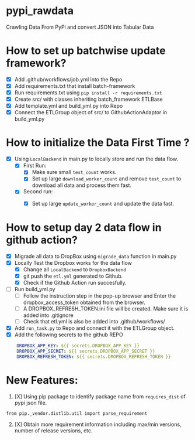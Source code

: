 # pypi_rawdata

Crawling Data From PyPi and convert JSON into Tabular Data

# How to set up batchwise update framework? 

- [X] Add .github/workflows/job.yml into the Repo
- [X] Add requirements.txt that install batch-framework
- [X] Run requirements.txt using `pip install -r requirements.txt`
- [X] Create src/ with classes inheriting batch_framework ETLBase
- [X] Add template.yml and build_yml.py into Repo
- [X] Connect the ETLGroup object of src/ to GithubActionAdaptor in build_yml.py

# How to initialize the Data First Time ?

- [X] Using `LocalBackend` in main.py to locally store and run the data flow.
    - [X] First Run:
        - [X] Make sure small `test_count` works.
        - [X] Set up large `download_worker_count` and remove `test_count` to download all data and process them fast.
    - [X] Second run:
        - [X] Set up large `update_worker_count` and update the data fast.


# How to setup day 2 data flow in github action?

- [X] Migrade all data to DropBox using `migrade_data` function in main.py
- [X] Locally Test the Dropbox works for the data flow
    - [X] Change all `LocalBackend` to `DropboxBackend`
    - [X] git push the `etl.yml` generated to Github.
    - [X] Check if the Github Action run succesfully.
- [ ] Run build_yml.py 
    - [ ] Follow the instruction step in the pop-up browser and Enter the dropbox_access_token obtained from the browser.
    - [ ] A DROPBOX_REFRESH_TOKEN.ini file will be created. Make sure it is added into .gitignore
    - [ ] Check that etl.yml is also be added into .github/workflows/
- [X] Add `run_task.py` to Repo and connect it with the ETLGroup object.
- [X] Add the following secrets to the github REPO

```yml
    DROPBOX_APP_KEY: ${{ secrets.DROPBOX_APP_KEY }}
    DROPBOX_APP_SECRET: ${{ secrets.DROPBOX_APP_SECRET }}
    DROPBOX_REFRESH_TOKEN: ${{ secrets.DROPBOX_REFRESH_TOKEN }}
```
# New Features:

1. [X] Using pip package to identify package name from `requires_dist` of pypi json file.

```
from pip._vendor.distlib.util import parse_requirement
```

2. [X] Obtain more requirement information including max/min versions, number of release versions, etc.